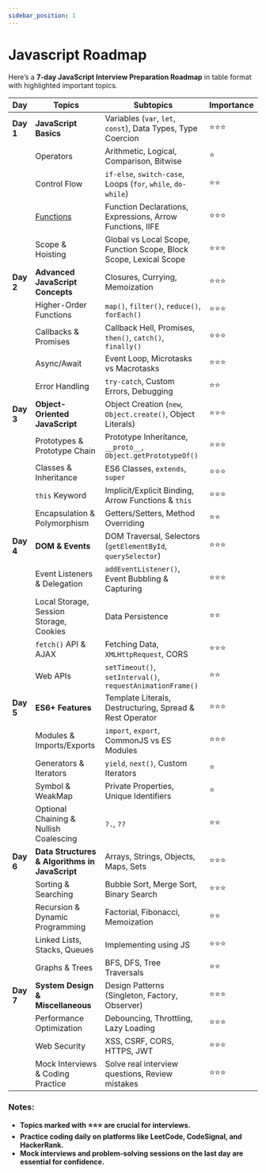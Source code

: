 ```yaml
---
sidebar_position: 1
---
```


# Javascript Roadmap

Here’s a **7-day JavaScript Interview Preparation Roadmap** in table format with highlighted important topics.  

| Day | Topics | Subtopics | Importance |
|----|--------|----------|------------|
| **Day 1** | **JavaScript Basics** | Variables (`var`, `let`, `const`), Data Types, Type Coercion | ⭐⭐⭐ |
|  | Operators | Arithmetic, Logical, Comparison, Bitwise | ⭐ |
|  | Control Flow | `if-else`, `switch-case`, Loops (`for`, `while`, `do-while`) | ⭐⭐ |
|  | [Functions](./category/functions) | Function Declarations, Expressions, Arrow Functions, IIFE | ⭐⭐⭐ |
|  | Scope & Hoisting | Global vs Local Scope, Function Scope, Block Scope, Lexical Scope | ⭐⭐⭐ |
| **Day 2** | **Advanced JavaScript Concepts** | Closures, Currying, Memoization | ⭐⭐⭐ |
|  | Higher-Order Functions | `map()`, `filter()`, `reduce()`, `forEach()` | ⭐⭐⭐ |
|  | Callbacks & Promises | Callback Hell, Promises, `then()`, `catch()`, `finally()` | ⭐⭐⭐ |
|  | Async/Await | Event Loop, Microtasks vs Macrotasks | ⭐⭐⭐ |
|  | Error Handling | `try-catch`, Custom Errors, Debugging | ⭐⭐ |
| **Day 3** | **Object-Oriented JavaScript** | Object Creation (`new`, `Object.create()`, Object Literals) | ⭐⭐⭐ |
|  | Prototypes & Prototype Chain | Prototype Inheritance, `__proto__`, `Object.getPrototypeOf()` | ⭐⭐⭐ |
|  | Classes & Inheritance | ES6 Classes, `extends`, `super` | ⭐⭐⭐ |
|  | `this` Keyword | Implicit/Explicit Binding, Arrow Functions & `this` | ⭐⭐⭐ |
|  | Encapsulation & Polymorphism | Getters/Setters, Method Overriding | ⭐⭐ |
| **Day 4** | **DOM & Events** | DOM Traversal, Selectors (`getElementById`, `querySelector`) | ⭐⭐⭐ |
|  | Event Listeners & Delegation | `addEventListener()`, Event Bubbling & Capturing | ⭐⭐⭐ |
|  | Local Storage, Session Storage, Cookies | Data Persistence | ⭐⭐ |
|  | `fetch()` API & AJAX | Fetching Data, `XMLHttpRequest`, CORS | ⭐⭐⭐ |
|  | Web APIs | `setTimeout()`, `setInterval()`, `requestAnimationFrame()` | ⭐⭐ |
| **Day 5** | **ES6+ Features** | Template Literals, Destructuring, Spread & Rest Operator | ⭐⭐⭐ |
|  | Modules & Imports/Exports | `import`, `export`, CommonJS vs ES Modules | ⭐⭐⭐ |
|  | Generators & Iterators | `yield`, `next()`, Custom Iterators | ⭐ |
|  | Symbol & WeakMap | Private Properties, Unique Identifiers | ⭐ |
|  | Optional Chaining & Nullish Coalescing | `?.`, `??` | ⭐⭐ |
| **Day 6** | **Data Structures & Algorithms in JavaScript** | Arrays, Strings, Objects, Maps, Sets | ⭐⭐⭐ |
|  | Sorting & Searching | Bubble Sort, Merge Sort, Binary Search | ⭐⭐⭐ |
|  | Recursion & Dynamic Programming | Factorial, Fibonacci, Memoization | ⭐⭐ |
|  | Linked Lists, Stacks, Queues | Implementing using JS | ⭐⭐⭐ |
|  | Graphs & Trees | BFS, DFS, Tree Traversals | ⭐⭐ |
| **Day 7** | **System Design & Miscellaneous** | Design Patterns (Singleton, Factory, Observer) | ⭐⭐⭐ |
|  | Performance Optimization | Debouncing, Throttling, Lazy Loading | ⭐⭐⭐ |
|  | Web Security | XSS, CSRF, CORS, HTTPS, JWT | ⭐⭐⭐ |
|  | Mock Interviews & Coding Practice | Solve real interview questions, Review mistakes | ⭐⭐⭐ |

### Notes:
- **Topics marked with ⭐⭐⭐ are crucial for interviews.**  
- **Practice coding daily on platforms like LeetCode, CodeSignal, and HackerRank.**  
- **Mock interviews and problem-solving sessions on the last day are essential for confidence.**  

